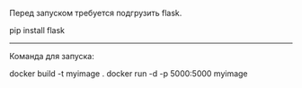 Перед запуском требуется подгрузить flask.

pip install flask

-------------------------------------------------------------------------
Команда для запуска:

docker build -t myimage .
docker run -d -p 5000:5000 myimage
